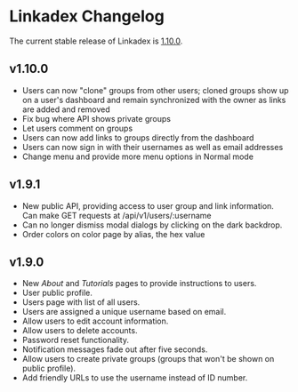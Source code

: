 # Linkadex Changelog

The current stable release of Linkadex is [1.10.0](https://github.com/msrose/linkadex/releases/tag/v1.10.0).

## v1.10.0

* Users can now "clone" groups from other users; cloned groups show up on a user's dashboard and remain synchronized with the owner as links are added and removed
* Fix bug where API shows private groups
* Let users comment on groups
* Users can now add links to groups directly from the dashboard
* Users can now sign in with their usernames as well as email addresses
* Change menu and provide more menu options in Normal mode

## v1.9.1

* New public API, providing access to user group and link information. Can make GET requests at /api/v1/users/:username
* Can no longer dismiss modal dialogs by clicking on the dark backdrop.
* Order colors on color page by alias, the hex value

## v1.9.0

* New *About* and *Tutorials* pages to provide instructions to users.
* User public profile.
* Users page with list of all users.
* Users are assigned a unique username based on email.
* Allow users to edit account information.
* Allow users to delete accounts.
* Password reset functionality.
* Notification messages fade out after five seconds.
* Allow users to create private groups (groups that won't be shown on public profile).
* Add friendly URLs to use the username instead of ID number.
